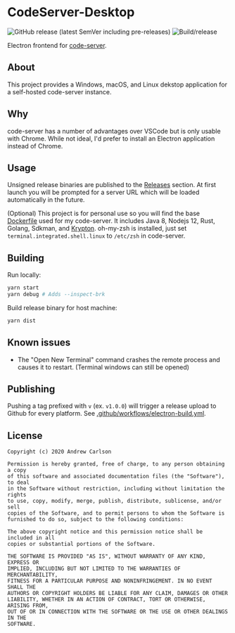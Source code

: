 # CodeServer-Desktop

![GitHub release (latest SemVer including pre-releases)](https://img.shields.io/github/v/release/DrewCarlson/CodeServer-Desktop?include_prereleases&sort=semver)
![Build/release](https://github.com/DrewCarlson/CodeServer-Desktop/workflows/Build/release/badge.svg)

Electron frontend for [code-server](https://github.com/cdr/code-server).


## About

This project provides a Windows, macOS, and Linux dekstop application for a self-hosted code-server instance.


## Why

code-server has a number of advantages over VSCode but is only usable with Chrome.
While not ideal, I'd prefer to install an Electron application instead of Chrome.


## Usage

Unsigned release binaries are published to the [Releases](https://github.com/DrewCarlson/CodeServer-Desktop/releases) section.
At first launch you will be prompted for a server URL which will be loaded automatically in the future.

(Optional) This project is for personal use so you will find the base [Dockerfile](Dockerfile) used for my code-server.
It includes Java 8, Nodejs 12, Rust, Golang, Sdkman, and [Krypton](https://krypt.co/).
oh-my-zsh is installed, just set `terminal.integrated.shell.linux` to `/etc/zsh` in code-server.


## Building

Run locally: 
```bash
yarn start
yarn debug # Adds --inspect-brk
```

Build release binary for host machine:

```bash
yarn dist
```


## Known issues

- The "Open New Terminal" command crashes the remote process and causes it to restart. (Terminal windows can still be opened)


## Publishing

Pushing a tag prefixed with `v` (ex. `v1.0.0`) will trigger a release upload to Github for every platform.
See [.github/workflows/electron-build.yml](.github/workflows/electron-build.yml).


## License

```
Copyright (c) 2020 Andrew Carlson

Permission is hereby granted, free of charge, to any person obtaining a copy
of this software and associated documentation files (the "Software"), to deal
in the Software without restriction, including without limitation the rights
to use, copy, modify, merge, publish, distribute, sublicense, and/or sell
copies of the Software, and to permit persons to whom the Software is
furnished to do so, subject to the following conditions:

The above copyright notice and this permission notice shall be included in all
copies or substantial portions of the Software.

THE SOFTWARE IS PROVIDED "AS IS", WITHOUT WARRANTY OF ANY KIND, EXPRESS OR
IMPLIED, INCLUDING BUT NOT LIMITED TO THE WARRANTIES OF MERCHANTABILITY,
FITNESS FOR A PARTICULAR PURPOSE AND NONINFRINGEMENT. IN NO EVENT SHALL THE
AUTHORS OR COPYRIGHT HOLDERS BE LIABLE FOR ANY CLAIM, DAMAGES OR OTHER
LIABILITY, WHETHER IN AN ACTION OF CONTRACT, TORT OR OTHERWISE, ARISING FROM,
OUT OF OR IN CONNECTION WITH THE SOFTWARE OR THE USE OR OTHER DEALINGS IN THE
SOFTWARE.
```
